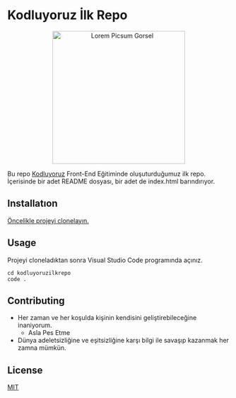 # Kodluyoruz İlk Repo

<p align="center">
  <img src="https://www.sivilsayfalar.org/wp-content/uploads/2017/08/12140740_592101067664371_7619142561799890911_n.png" alt="Lorem Picsum Gorsel" width="300">
</p>

Bu repo [Kodluyoruz](https://www.kodluyoruz.org/) Front-End Eğitiminde oluşuturduğumuz ilk repo. İçerisinde bir adet README dosyası, bir adet de index.html barındırıyor.
## Installatıon
[Öncelikle projeyi clonelayın.](https://github.com/tolgacanerdal/kodluyoruzilkrepo.git)

## Usage
Projeyi cloneladıktan sonra Visual Studio Code programında açınız.

```
cd kodluyoruzilkrepo
code .
```

## Contributing
- Her zaman ve her koşulda kişinin kendisini geliştirebileceğine inaniyorum.
    - Asla Pes Etme
- Dünya adeletsizliğine ve eşitsizliğine karşı bilgi ile savaşıp kazanmak her zamna mümkün.


## License
[MIT](https://choosealicense.com/licenses/mit/)





